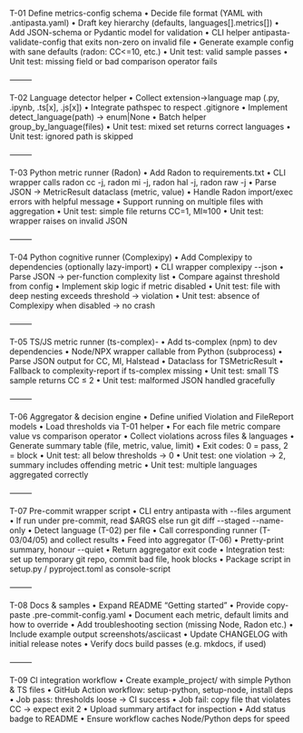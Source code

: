 T-01 Define metrics-config schema
• Decide file format (YAML with .antipasta.yaml)
• Draft key hierarchy (defaults, languages[].metrics[])
• Add JSON-schema or Pydantic model for validation
• CLI helper antipasta-validate-config that exits non-zero on invalid file
• Generate example config with sane defaults (radon: CC<=10, etc.)
• Unit test: valid sample passes
• Unit test: missing field or bad comparison operator fails

⸻

T-02 Language detector helper
• Collect extension→language map (.py, .ipynb, .ts[x], .js[x])
• Integrate pathspec to respect .gitignore
• Implement detect_language(path) → enum|None
• Batch helper group_by_language(files)
• Unit test: mixed set returns correct languages
• Unit test: ignored path is skipped

⸻

T-03 Python metric runner (Radon)
• Add Radon to requirements.txt
• CLI wrapper calls radon cc -j, radon mi -j, radon hal -j, radon raw -j
• Parse JSON → MetricResult dataclass (metric, value)
• Handle Radon import/exec errors with helpful message
• Support running on multiple files with aggregation
• Unit test: simple file returns CC=1, MI≈100
• Unit test: wrapper raises on invalid JSON

⸻

T-04 Python cognitive runner (Complexipy)
• Add Complexipy to dependencies (optionally lazy-import)
• CLI wrapper complexipy --json <file>
• Parse JSON → per-function complexity list
• Compare against threshold from config
• Implement skip logic if metric disabled
• Unit test: file with deep nesting exceeds threshold → violation
• Unit test: absence of Complexipy when disabled → no crash

⸻

T-05 TS/JS metric runner (ts-complex)-
• Add ts-complex (npm) to dev dependencies
• Node/NPX wrapper callable from Python (subprocess)
• Parse JSON output for CC, MI, Halstead
• Dataclass for TSMetricResult
• Fallback to complexity-report if ts-complex missing
• Unit test: small TS sample returns CC ≤ 2
• Unit test: malformed JSON handled gracefully

⸻

T-06 Aggregator & decision engine
• Define unified Violation and FileReport models
• Load thresholds via T-01 helper
• For each file metric compare value vs comparison operator
• Collect violations across files & languages
• Generate summary table (file, metric, value, limit)
• Exit codes: 0 = pass, 2 = block
• Unit test: all below thresholds → 0
• Unit test: one violation → 2, summary includes offending metric
• Unit test: multiple languages aggregated correctly

⸻

T-07 Pre-commit wrapper script
• CLI entry antipasta with --files argument
• If run under pre-commit, read $ARGS else run git diff --staged --name-only
• Detect language (T-02) per file
• Call corresponding runner (T-03/04/05) and collect results
• Feed into aggregator (T-06)
• Pretty-print summary, honour --quiet
• Return aggregator exit code
• Integration test: set up temporary git repo, commit bad file, hook blocks
• Package script in setup.py / pyproject.toml as console-script

⸻

T-08 Docs & samples
• Expand README “Getting started”
• Provide copy-paste .pre-commit-config.yaml
• Document each metric, default limits and how to override
• Add troubleshooting section (missing Node, Radon etc.)
• Include example output screenshots/asciicast
• Update CHANGELOG with initial release notes
• Verify docs build passes (e.g. mkdocs, if used)

⸻

T-09 CI integration workflow
• Create example_project/ with simple Python & TS files
• GitHub Action workflow: setup-python, setup-node, install deps
• Job pass: thresholds loose → CI success
• Job fail: copy file that violates CC → expect exit 2
• Upload summary artifact for inspection
• Add status badge to README
• Ensure workflow caches Node/Python deps for speed
